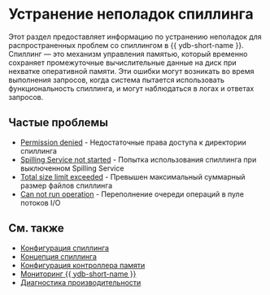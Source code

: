 # Устранение неполадок спиллинга

Этот раздел предоставляет информацию по устранению неполадок для распространенных проблем со спиллингом в {{ ydb-short-name }}. Спиллинг — это механизм управления памятью, который временно сохраняет промежуточные вычислительные данные на диск при нехватке оперативной памяти. Эти ошибки могут возникать во время выполнения запросов, когда система пытается использовать функциональность спиллинга, и могут наблюдаться в логах и ответах запросов.

## Частые проблемы

- [Permission denied](permission-denied.md) - Недостаточные права доступа к директории спиллинга
- [Spilling Service not started](service-not-started.md) - Попытка использования спиллинга при выключенном Spilling Service
- [Total size limit exceeded](total-size-limit-exceeded.md) - Превышен максимальный суммарный размер файлов спиллинга
- [Can not run operation](can-not-run-operation.md) - Переполнение очереди операций в пуле потоков I/O

## См. также

- [Конфигурация спиллинга](../../reference/configuration/table_service_config.md)
- [Концепция спиллинга](../../concepts/spilling.md)
- [Конфигурация контроллера памяти](../../reference/configuration/index.md#memory-controller)
- [Мониторинг {{ ydb-short-name }}](../../devops/observability/monitoring.md)
- [Диагностика производительности](../performance/index.md)
